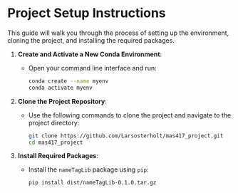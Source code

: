 # Project Setup Instructions

This guide will walk you through the process of setting up the environment, cloning the project, and installing the required packages.

1. **Create and Activate a New Conda Environment**:
   - Open your command line interface and run:
     ```bash
     conda create --name myenv
     conda activate myenv
     ```

2. **Clone the Project Repository**:
   - Use the following commands to clone the project and navigate to the project directory:
     ```bash
     git clone https://github.com/Larsosterholt/mas417_project.git
     cd mas417_project
     ```

3. **Install Required Packages**:
   - Install the `nameTagLib` package using `pip`:
     ```bash
     pip install dist/nameTagLib-0.1.0.tar.gz
     ```


